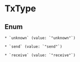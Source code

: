 
# TxType

## Enum


    * `unknown` (value: `"unknown"`)

    * `send` (value: `"send"`)

    * `receive` (value: `"receive"`)



